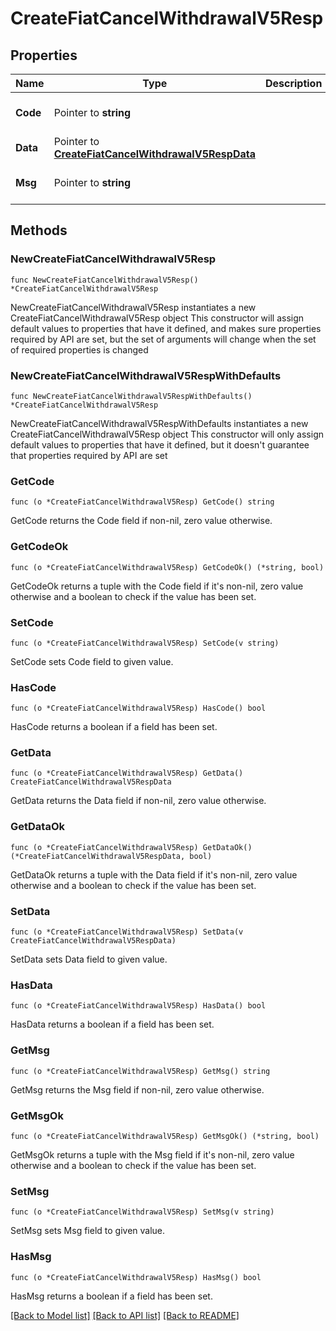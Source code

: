 # CreateFiatCancelWithdrawalV5Resp

## Properties

Name | Type | Description | Notes
------------ | ------------- | ------------- | -------------
**Code** | Pointer to **string** |  | [optional] [default to ""]
**Data** | Pointer to [**CreateFiatCancelWithdrawalV5RespData**](CreateFiatCancelWithdrawalV5RespData.md) |  | [optional] 
**Msg** | Pointer to **string** |  | [optional] [default to ""]

## Methods

### NewCreateFiatCancelWithdrawalV5Resp

`func NewCreateFiatCancelWithdrawalV5Resp() *CreateFiatCancelWithdrawalV5Resp`

NewCreateFiatCancelWithdrawalV5Resp instantiates a new CreateFiatCancelWithdrawalV5Resp object
This constructor will assign default values to properties that have it defined,
and makes sure properties required by API are set, but the set of arguments
will change when the set of required properties is changed

### NewCreateFiatCancelWithdrawalV5RespWithDefaults

`func NewCreateFiatCancelWithdrawalV5RespWithDefaults() *CreateFiatCancelWithdrawalV5Resp`

NewCreateFiatCancelWithdrawalV5RespWithDefaults instantiates a new CreateFiatCancelWithdrawalV5Resp object
This constructor will only assign default values to properties that have it defined,
but it doesn't guarantee that properties required by API are set

### GetCode

`func (o *CreateFiatCancelWithdrawalV5Resp) GetCode() string`

GetCode returns the Code field if non-nil, zero value otherwise.

### GetCodeOk

`func (o *CreateFiatCancelWithdrawalV5Resp) GetCodeOk() (*string, bool)`

GetCodeOk returns a tuple with the Code field if it's non-nil, zero value otherwise
and a boolean to check if the value has been set.

### SetCode

`func (o *CreateFiatCancelWithdrawalV5Resp) SetCode(v string)`

SetCode sets Code field to given value.

### HasCode

`func (o *CreateFiatCancelWithdrawalV5Resp) HasCode() bool`

HasCode returns a boolean if a field has been set.

### GetData

`func (o *CreateFiatCancelWithdrawalV5Resp) GetData() CreateFiatCancelWithdrawalV5RespData`

GetData returns the Data field if non-nil, zero value otherwise.

### GetDataOk

`func (o *CreateFiatCancelWithdrawalV5Resp) GetDataOk() (*CreateFiatCancelWithdrawalV5RespData, bool)`

GetDataOk returns a tuple with the Data field if it's non-nil, zero value otherwise
and a boolean to check if the value has been set.

### SetData

`func (o *CreateFiatCancelWithdrawalV5Resp) SetData(v CreateFiatCancelWithdrawalV5RespData)`

SetData sets Data field to given value.

### HasData

`func (o *CreateFiatCancelWithdrawalV5Resp) HasData() bool`

HasData returns a boolean if a field has been set.

### GetMsg

`func (o *CreateFiatCancelWithdrawalV5Resp) GetMsg() string`

GetMsg returns the Msg field if non-nil, zero value otherwise.

### GetMsgOk

`func (o *CreateFiatCancelWithdrawalV5Resp) GetMsgOk() (*string, bool)`

GetMsgOk returns a tuple with the Msg field if it's non-nil, zero value otherwise
and a boolean to check if the value has been set.

### SetMsg

`func (o *CreateFiatCancelWithdrawalV5Resp) SetMsg(v string)`

SetMsg sets Msg field to given value.

### HasMsg

`func (o *CreateFiatCancelWithdrawalV5Resp) HasMsg() bool`

HasMsg returns a boolean if a field has been set.


[[Back to Model list]](../README.md#documentation-for-models) [[Back to API list]](../README.md#documentation-for-api-endpoints) [[Back to README]](../README.md)


